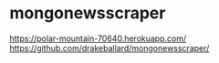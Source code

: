 # mongonewsscraper
https://polar-mountain-70640.herokuapp.com/
https://github.com/drakeballard/mongonewsscraper/

